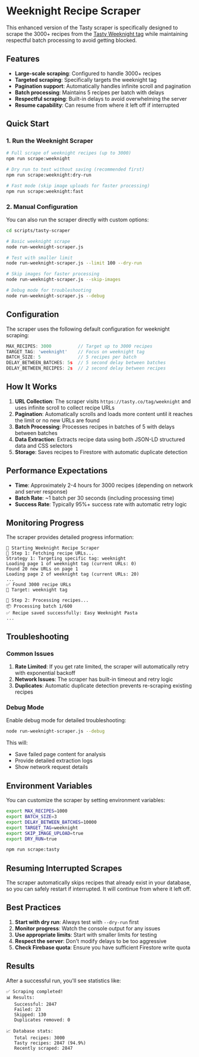 # Weeknight Recipe Scraper

This enhanced version of the Tasty scraper is specifically designed to scrape the 3000+ recipes from the [Tasty Weeknight tag](https://tasty.co/tag/weeknight) while maintaining respectful batch processing to avoid getting blocked.

## Features

- **Large-scale scraping**: Configured to handle 3000+ recipes
- **Targeted scraping**: Specifically targets the weeknight tag
- **Pagination support**: Automatically handles infinite scroll and pagination
- **Batch processing**: Maintains 5 recipes per batch with delays
- **Respectful scraping**: Built-in delays to avoid overwhelming the server
- **Resume capability**: Can resume from where it left off if interrupted

## Quick Start

### 1. Run the Weeknight Scraper

```bash
# Full scrape of weeknight recipes (up to 3000)
npm run scrape:weeknight

# Dry run to test without saving (recommended first)
npm run scrape:weeknight:dry-run

# Fast mode (skip image uploads for faster processing)
npm run scrape:weeknight:fast
```

### 2. Manual Configuration

You can also run the scraper directly with custom options:

```bash
cd scripts/tasty-scraper

# Basic weeknight scrape
node run-weeknight-scraper.js

# Test with smaller limit
node run-weeknight-scraper.js --limit 100 --dry-run

# Skip images for faster processing
node run-weeknight-scraper.js --skip-images

# Debug mode for troubleshooting
node run-weeknight-scraper.js --debug
```

## Configuration

The scraper uses the following default configuration for weeknight scraping:

```javascript
MAX_RECIPES: 3000          // Target up to 3000 recipes
TARGET_TAG: 'weeknight'    // Focus on weeknight tag
BATCH_SIZE: 5              // 5 recipes per batch
DELAY_BETWEEN_BATCHES: 5s  // 5 second delay between batches
DELAY_BETWEEN_RECIPES: 2s  // 2 second delay between recipes
```

## How It Works

1. **URL Collection**: The scraper visits `https://tasty.co/tag/weeknight` and uses infinite scroll to collect recipe URLs
2. **Pagination**: Automatically scrolls and loads more content until it reaches the limit or no new URLs are found
3. **Batch Processing**: Processes recipes in batches of 5 with delays between batches
4. **Data Extraction**: Extracts recipe data using both JSON-LD structured data and CSS selectors
5. **Storage**: Saves recipes to Firestore with automatic duplicate detection

## Performance Expectations

- **Time**: Approximately 2-4 hours for 3000 recipes (depending on network and server response)
- **Batch Rate**: ~1 batch per 30 seconds (including processing time)
- **Success Rate**: Typically 95%+ success rate with automatic retry logic

## Monitoring Progress

The scraper provides detailed progress information:

```
🌙 Starting Weeknight Recipe Scraper
📝 Step 1: Fetching recipe URLs...
Strategy 1: Targeting specific tag: weeknight
Loading page 1 of weeknight tag (current URLs: 0)
Found 20 new URLs on page 1
Loading page 2 of weeknight tag (current URLs: 20)
...
✅ Found 3000 recipe URLs
🎯 Target: weeknight tag

🍳 Step 2: Processing recipes...
📦 Processing batch 1/600
✅ Recipe saved successfully: Easy Weeknight Pasta
...
```

## Troubleshooting

### Common Issues

1. **Rate Limited**: If you get rate limited, the scraper will automatically retry with exponential backoff
2. **Network Issues**: The scraper has built-in timeout and retry logic
3. **Duplicates**: Automatic duplicate detection prevents re-scraping existing recipes

### Debug Mode

Enable debug mode for detailed troubleshooting:

```bash
node run-weeknight-scraper.js --debug
```

This will:
- Save failed page content for analysis
- Provide detailed extraction logs
- Show network request details

## Environment Variables

You can customize the scraper by setting environment variables:

```bash
export MAX_RECIPES=1000
export BATCH_SIZE=3
export DELAY_BETWEEN_BATCHES=10000
export TARGET_TAG=weeknight
export SKIP_IMAGE_UPLOAD=true
export DRY_RUN=true

npm run scrape:tasty
```

## Resuming Interrupted Scrapes

The scraper automatically skips recipes that already exist in your database, so you can safely restart if interrupted. It will continue from where it left off.

## Best Practices

1. **Start with dry run**: Always test with `--dry-run` first
2. **Monitor progress**: Watch the console output for any issues
3. **Use appropriate limits**: Start with smaller limits for testing
4. **Respect the server**: Don't modify delays to be too aggressive
5. **Check Firebase quota**: Ensure you have sufficient Firestore write quota

## Results

After a successful run, you'll see statistics like:

```
✅ Scraping completed!
📊 Results:
   Successful: 2847
   Failed: 23
   Skipped: 130
   Duplicates removed: 0

📈 Database stats:
   Total recipes: 3000
   Tasty recipes: 2847 (94.9%)
   Recently scraped: 2847
``` 